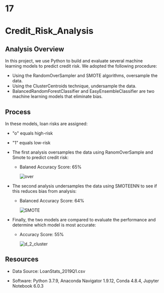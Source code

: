 # 17
# Credit_Risk_Analysis

## Analysis Overview

In this project, we use Python to build and evaluate several machine learning models to predict credit risk.
We adopted the following procedure:

- Using the RandomOverSampler and SMOTE algorithms, oversample the data. 
- Using the ClusterCentroids technique, undersample the data. 
- BalancedRandomForestClassifier and EasyEnsembleClassifier are two machine learning models that eliminate bias.

## Process
In these models, loan risks are assigned:
- "o" equals high-risk
- "1" equals low-risk

- The first analysis oversamples the data using RanomOverSample and Smote to predict credit risk:

  - Balaned Accuracy Score: 65%
 
 
       ![over](https://user-images.githubusercontent.com/80402142/130335826-7974977f-6452-4683-93b1-582f7439f7bc.png)



- The second analysis undersamples the data using SMOTEENN to see if this reduces bias from analysis:


    - Balanced Accuracy Score: 64%
    
    
         ![SMOTE](https://user-images.githubusercontent.com/80402142/130335831-c8e6ea7c-ae96-4c4a-b384-de38fa922936.png)


- Finally, the two models are compared to evaluate the performance and determine which model is most accurate:


    - Accuracy Score: 55%
    
         ![d_2_cluster](https://user-images.githubusercontent.com/80402142/130335833-0b10e2cf-07f4-4af8-895f-1151ba39e24e.png)


## Resources

- Data Source: LoanStats_2019Q1.csv

- Software: Python 3.7.9, Anaconda Navigator 1.9.12, Conda 4.8.4, Jupyter Notebook 6.0.3
